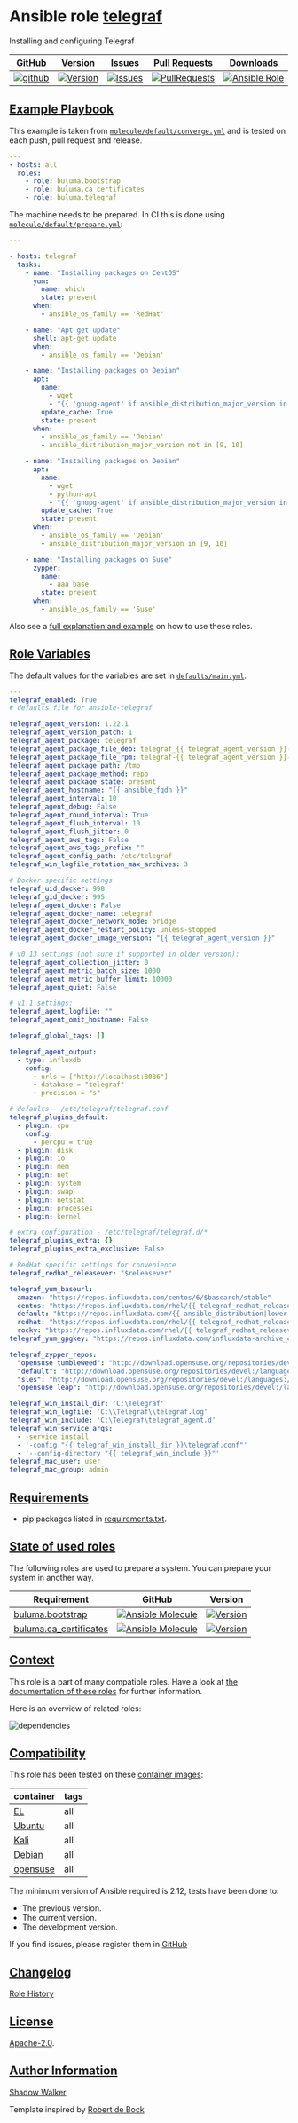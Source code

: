 # Ansible role [telegraf](https://galaxy.ansible.com/ui/standalone/roles/buluma/telegraf/documentation)

Installing and configuring Telegraf

|GitHub|Version|Issues|Pull Requests|Downloads|
|------|-------|------|-------------|---------|
|[![github](https://github.com/buluma/ansible-role-telegraf/actions/workflows/molecule.yml/badge.svg)](https://github.com/buluma/ansible-role-telegraf/actions/workflows/molecule.yml)|[![Version](https://img.shields.io/github/release/buluma/ansible-role-telegraf.svg)](https://github.com/buluma/ansible-role-telegraf/releases/)|[![Issues](https://img.shields.io/github/issues/buluma/ansible-role-telegraf.svg)](https://github.com/buluma/ansible-role-telegraf/issues/)|[![PullRequests](https://img.shields.io/github/issues-pr-closed-raw/buluma/ansible-role-telegraf.svg)](https://github.com/buluma/ansible-role-telegraf/pulls/)|[![Ansible Role](https://img.shields.io/ansible/role/d/buluma/telegraf)](https://galaxy.ansible.com/ui/standalone/roles/buluma/telegraf/documentation)|

## [Example Playbook](#example-playbook)

This example is taken from [`molecule/default/converge.yml`](https://github.com/buluma/ansible-role-telegraf/blob/master/molecule/default/converge.yml) and is tested on each push, pull request and release.

```yaml
---
- hosts: all
  roles:
    - role: buluma.bootstrap
    - role: buluma.ca_certificates
    - role: buluma.telegraf
```

The machine needs to be prepared. In CI this is done using [`molecule/default/prepare.yml`](https://github.com/buluma/ansible-role-telegraf/blob/master/molecule/default/prepare.yml):

```yaml
---

- hosts: telegraf
  tasks:
    - name: "Installing packages on CentOS"
      yum:
        name: which
        state: present
      when:
        - ansible_os_family == 'RedHat'

    - name: "Apt get update"
      shell: apt-get update
      when:
        - ansible_os_family == 'Debian'

    - name: "Installing packages on Debian"
      apt:
        name:
          - wget
          - "{{ 'gnupg-agent' if ansible_distribution_major_version in ['8', '18', '16'] else 'gpg-agent' }}"
        update_cache: True
        state: present
      when:
        - ansible_os_family == 'Debian'
        - ansible_distribution_major_version not in [9, 10]

    - name: "Installing packages on Debian"
      apt:
        name:
          - wget
          - python-apt
          - "{{ 'gnupg-agent' if ansible_distribution_major_version in ['8', '18', '16'] else 'gpg-agent' }}"
        update_cache: True
        state: present
      when:
        - ansible_os_family == 'Debian'
        - ansible_distribution_major_version in [9, 10]

    - name: "Installing packages on Suse"
      zypper:
        name:
          - aaa_base
        state: present
      when:
        - ansible_os_family == 'Suse'
```

Also see a [full explanation and example](https://buluma.github.io/how-to-use-these-roles.html) on how to use these roles.

## [Role Variables](#role-variables)

The default values for the variables are set in [`defaults/main.yml`](https://github.com/buluma/ansible-role-telegraf/blob/master/defaults/main.yml):

```yaml
---
telegraf_enabled: True
# defaults file for ansible-telegraf

telegraf_agent_version: 1.22.1
telegraf_agent_version_patch: 1
telegraf_agent_package: telegraf
telegraf_agent_package_file_deb: telegraf_{{ telegraf_agent_version }}-{{ telegraf_agent_version_patch }}_{{ telegraf_agent_package_arch }}.deb
telegraf_agent_package_file_rpm: telegraf-{{ telegraf_agent_version }}-{{ telegraf_agent_version_patch }}.{{ ansible_architecture }}.rpm
telegraf_agent_package_path: /tmp
telegraf_agent_package_method: repo
telegraf_agent_package_state: present
telegraf_agent_hostname: "{{ ansible_fqdn }}"
telegraf_agent_interval: 10
telegraf_agent_debug: False
telegraf_agent_round_interval: True
telegraf_agent_flush_interval: 10
telegraf_agent_flush_jitter: 0
telegraf_agent_aws_tags: False
telegraf_agent_aws_tags_prefix: ""
telegraf_agent_config_path: /etc/telegraf
telegraf_win_logfile_rotation_max_archives: 3

# Docker specific settings
telegraf_uid_docker: 998
telegraf_gid_docker: 995
telegraf_agent_docker: False
telegraf_agent_docker_name: telegraf
telegraf_agent_docker_network_mode: bridge
telegraf_agent_docker_restart_policy: unless-stopped
telegraf_agent_docker_image_version: "{{ telegraf_agent_version }}"

# v0.13 settings (not sure if supported in older version):
telegraf_agent_collection_jitter: 0
telegraf_agent_metric_batch_size: 1000
telegraf_agent_metric_buffer_limit: 10000
telegraf_agent_quiet: False

# v1.1 settings:
telegraf_agent_logfile: ""
telegraf_agent_omit_hostname: False

telegraf_global_tags: []

telegraf_agent_output:
  - type: influxdb
    config:
      - urls = ["http://localhost:8086"]
      - database = "telegraf"
      - precision = "s"

# defaults - /etc/telegraf/telegraf.conf
telegraf_plugins_default:
  - plugin: cpu
    config:
      - percpu = true
  - plugin: disk
  - plugin: io
  - plugin: mem
  - plugin: net
  - plugin: system
  - plugin: swap
  - plugin: netstat
  - plugin: processes
  - plugin: kernel

# extra configuration - /etc/telegraf/telegraf.d/*
telegraf_plugins_extra: {}
telegraf_plugins_extra_exclusive: False

# RedHat specific settings for convenience
telegraf_redhat_releasever: "$releasever"

telegraf_yum_baseurl:
  amazon: "https://repos.influxdata.com/centos/6/$basearch/stable"
  centos: "https://repos.influxdata.com/rhel/{{ telegraf_redhat_releasever }}/$basearch/stable"
  default: "https://repos.influxdata.com/{{ ansible_distribution|lower }}/{{ telegraf_redhat_releasever }}/$basearch/stable"
  redhat: "https://repos.influxdata.com/rhel/{{ telegraf_redhat_releasever }}/$basearch/stable"
  rocky: "https://repos.influxdata.com/rhel/{{ telegraf_redhat_releasever }}/$basearch/stable"
telegraf_yum_gpgkey: "https://repos.influxdata.com/influxdata-archive_compat.key"

telegraf_zypper_repos:
  "opensuse tumbleweed": "http://download.opensuse.org/repositories/devel:/languages:/go/openSUSE_Factory/"
  "default": "http://download.opensuse.org/repositories/devel:/languages:/go/openSUSE_Factory/"
  "sles": "http://download.opensuse.org/repositories/devel:/languages:/go/SLE_{{ ansible_distribution_major_version }}_SP{{ ansible_distribution_release }}/"
  "opensuse leap": "http://download.opensuse.org/repositories/devel:/languages:/go/openSUSE_Leap_{{ ansible_distribution_version }}/"

telegraf_win_install_dir: 'C:\Telegraf'
telegraf_win_logfile: 'C:\\Telegraf\\telegraf.log'
telegraf_win_include: 'C:\Telegraf\telegraf_agent.d'
telegraf_win_service_args:
  - -service install
  - '-config "{{ telegraf_win_install_dir }}\telegraf.conf"'
  - '--config-directory "{{ telegraf_win_include }}"'
telegraf_mac_user: user
telegraf_mac_group: admin
```

## [Requirements](#requirements)

- pip packages listed in [requirements.txt](https://github.com/buluma/ansible-role-telegraf/blob/master/requirements.txt).

## [State of used roles](#state-of-used-roles)

The following roles are used to prepare a system. You can prepare your system in another way.

| Requirement | GitHub | Version |
|-------------|--------|--------|
|[buluma.bootstrap](https://galaxy.ansible.com/buluma/bootstrap)|[![Ansible Molecule](https://github.com/buluma/ansible-role-bootstrap/actions/workflows/molecule.yml/badge.svg)](https://github.com/buluma/ansible-role-bootstrap/actions/workflows/molecule.yml)|[![Version](https://img.shields.io/github/release/buluma/ansible-role-bootstrap.svg)](https://github.com/shadowwalker/ansible-role-bootstrap)|
|[buluma.ca_certificates](https://galaxy.ansible.com/buluma/ca_certificates)|[![Ansible Molecule](https://github.com/buluma/ansible-role-ca_certificates/actions/workflows/molecule.yml/badge.svg)](https://github.com/buluma/ansible-role-ca_certificates/actions/workflows/molecule.yml)|[![Version](https://img.shields.io/github/release/buluma/ansible-role-ca_certificates.svg)](https://github.com/shadowwalker/ansible-role-ca_certificates)|

## [Context](#context)

This role is a part of many compatible roles. Have a look at [the documentation of these roles](https://buluma.github.io/) for further information.

Here is an overview of related roles:

![dependencies](https://raw.githubusercontent.com/buluma/ansible-role-telegraf/png/requirements.png "Dependencies")

## [Compatibility](#compatibility)

This role has been tested on these [container images](https://hub.docker.com/u/buluma):

|container|tags|
|---------|----|
|[EL](https://hub.docker.com/repository/docker/buluma/enterpriselinux/general)|all|
|[Ubuntu](https://hub.docker.com/repository/docker/buluma/ubuntu/general)|all|
|[Kali](https://hub.docker.com/repository/docker/buluma/kali/general)|all|
|[Debian](https://hub.docker.com/repository/docker/buluma/debian/general)|all|
|[opensuse](https://hub.docker.com/repository/docker/buluma/opensuse/general)|all|

The minimum version of Ansible required is 2.12, tests have been done to:

- The previous version.
- The current version.
- The development version.

If you find issues, please register them in [GitHub](https://github.com/buluma/ansible-role-telegraf/issues)

## [Changelog](#changelog)

[Role History](https://github.com/buluma/ansible-role-telegraf/blob/master/CHANGELOG.md)

## [License](#license)

[Apache-2.0](https://github.com/buluma/ansible-role-telegraf/blob/master/LICENSE).

## [Author Information](#author-information)

[Shadow Walker](https://buluma.github.io/)


Template inspired by [Robert de Bock](https://github.com/robertdebock)
